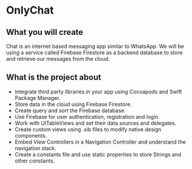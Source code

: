 

# OnlyChat


## What you will create

Chat is an internet based messaging app similar to WhatsApp. We will be using a service called Firebase Firestore as a backend database to store and retrieve our messages from the cloud. 

## What is the project about

* Integrate third party libraries in your app using Cocoapods and Swift Package Manager.
* Store data in the cloud using Firebase Firestore.
* Create query and sort the Firebase database.
* Use Firebase for user authentication, registration and login.
* Work with UITableViews and set their data sources and delegates.
* Create custom views using .xib files to modify native design components.
* Embed View Controllers in a Navigation Controller and understand the navigation stack.
* Create a constants file and use static properties to store Strings and other constants.




